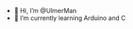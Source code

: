 - 👋 Hi, I’m @UlmerMan
- 🌱 I’m currently learning Arduino and C


<!---
UlmerMan/UlmerMan is a ✨ special ✨ repository because its `README.md` (this file) appears on your GitHub profile.
You can click the Preview link to take a look at your changes.
--->
